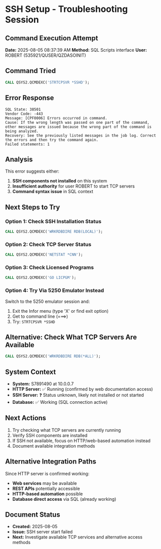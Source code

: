 # SSH Setup - Troubleshooting Session

## Command Execution Attempt
**Date:** 2025-08-05 08:37:39 AM
**Method:** SQL Scripts interface
**User:** ROBERT (535921/QUSER/QZDASOINIT)

## Command Tried
```sql
CALL QSYS2.QCMDEXC('STRTCPSVR *SSHD');
```

## Error Response
```
SQL State: 38501
Vendor Code: -443
Message: [CPF0006] Errors occurred in command.
Cause: If the wrong length was passed on one part of the command, other messages are issued because the wrong part of the command is being analyzed.
Recovery: See the previously listed messages in the job log. Correct the errors and then try the command again.
Failed statements: 1
```

## Analysis
This error suggests either:
1. **SSH components not installed** on this system
2. **Insufficient authority** for user ROBERT to start TCP servers
3. **Command syntax issue** in SQL context

## Next Steps to Try

### Option 1: Check SSH Installation Status
```sql
CALL QSYS2.QCMDEXC('WRKRDBDIRE RDB(LOCAL)');
```

### Option 2: Check TCP Server Status
```sql
CALL QSYS2.QCMDEXC('NETSTAT *CNN');
```

### Option 3: Check Licensed Programs
```sql
CALL QSYS2.QCMDEXC('GO LICPGM');
```

### Option 4: Try Via 5250 Emulator Instead
Switch to the 5250 emulator session and:
1. Exit the Infor menu (type 'X' or find exit option)
2. Get to command line (===>)
3. Try: `STRTCPSVR *SSHD`

## Alternative: Check What TCP Servers Are Available
```sql
CALL QSYS2.QCMDEXC('WRKRDBDIRE RDB(*ALL)');
```

## System Context
- **System:** S7891490 at 10.0.0.7
- **HTTP Server:** ✅ Running (confirmed by web documentation access)
- **SSH Server:** ❓ Status unknown, likely not installed or not started
- **Database:** ✅ Working (SQL connection active)

## Next Actions
1. Try checking what TCP servers are currently running
2. Verify SSH components are installed
3. If SSH not available, focus on HTTP/web-based automation instead
4. Document available integration methods

## Alternative Integration Paths
Since HTTP server is confirmed working:
- **Web services** may be available
- **REST APIs** potentially accessible
- **HTTP-based automation** possible
- **Database direct access** via SQL (already working)

## Document Status
- **Created:** 2025-08-05
- **Issue:** SSH server start failed
- **Next:** Investigate available TCP services and alternative access methods
